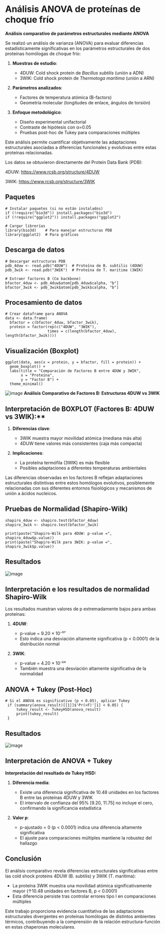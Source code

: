 # Análisis ANOVA de proteínas de choque frío
**Análisis comparativo de parámetros estructurales mediante ANOVA**

Se realizó un análisis de varianza (ANOVA) para evaluar diferencias estadísticamente significativas en los parámetros estructurales de dos proteínas homólogas de choque frío:

1. **Muestras de estudio**:
   - 4DUW: Cold shock protein de *Bacillus subtilis* (unión a ADN)
   - 3WIK: Cold shock protein de *Thermotoga maritima* (unión a ARN)

2. **Parámetros analizados**:
   - Factores de temperatura atómica (B-factors)
   - Geometría molecular (longitudes de enlace, ángulos de torsión)

4. **Enfoque metodológico**:
   - Diseño experimental unifactorial
   - Contraste de hipótesis con α=0.05
   - Pruebas post-hoc de Tukey para comparaciones múltiples

Este análisis permite cuantificar objetivamente las adaptaciones estructurales asociadas a diferencias funcionales y evolutivas entre estas proteínas relacionadas.

Los datos se obtuvieron directamente del Protein Data Bank (PDB):

4DUW: https://www.rcsb.org/structure/4DUW

3WIK: https://www.rcsb.org/structure/3WIK
## Paquetes 
```
# Instalar paquetes (si no están instalados)
if (!require("bio3d")) install.packages("bio3d")
if (!require("ggplot2")) install.packages("ggplot2")

# Cargar librerías
library(bio3d)    # Para manejar estructuras PDB
library(ggplot2)  # Para gráficos
```
## Descarga de datos 
```
# Descargar estructuras PDB
pdb_4duw <- read.pdb("4DUW")  # Proteína de B. subtilis (4DUW)
pdb_3wik <- read.pdb("3WIK")  # Proteína de T. maritima (3WIK)

# Extraer factores B (Cα backbone)
bfactor_4duw <- pdb_4duw$atom[pdb_4duw$calpha, "b"]
bfactor_3wik <- pdb_3wik$atom[pdb_3wik$calpha, "b"]
```
## Procesamiento de datos 
```
# Crear dataframe para ANOVA
data <- data.frame(
  bfactor = c(bfactor_4duw, bfactor_3wik),
  protein = factor(rep(c("4DUW", "3WIK"), 
                   times = c(length(bfactor_4duw), length(bfactor_3wik))))
```
## Visualización (Boxplot)
```
ggplot(data, aes(x = protein, y = bfactor, fill = protein)) +
  geom_boxplot() +
  labs(title = "Comparación de Factores B entre 4DUW y 3WIK",
       x = "Proteína",
       y = "Factor B") +
  theme_minimal()
```
![image](https://github.com/user-attachments/assets/13137930-c11c-4019-8487-9e2b9ecd5cc8)
**Análisis Comparativo de Factores B: Estructuras 4DUW vs 3WIK**

## Interpretación de BOXPLOT (Factores B: 4DUW vs 3WIK):**

1. **Diferencias clave**:
   - 3WIK muestra mayor movilidad atómica (mediana más alta)
   - 4DUW tiene valores más consistentes (caja más compacta)

2. **Implicaciones**:
   - La proteína termófila (3WIK) es más flexible
   - Posibles adaptaciones a diferentes temperaturas ambientales

Las diferencias observadas en los factores B reflejan adaptaciones estructurales distintivas entre estos homólogos evolutivos, posiblemente relacionadas con sus diferentes entornos fisiológicos y mecanismos de unión a ácidos nucleicos.
## Pruebas de Normalidad (Shapiro-Wilk) 
```
shapiro_4duw <- shapiro.test(bfactor_4duw)
shapiro_3wik <- shapiro.test(bfactor_3wik)

print(paste("Shapiro-Wilk para 4DUW: p-value =", shapiro_4duw$p.value))
print(paste("Shapiro-Wilk para 3WIK: p-value =", shapiro_3wik$p.value))
```
## Resultados 
![image](https://github.com/user-attachments/assets/7f34e8a7-859f-4973-9476-651b1382255f)
## Interpretación e los resultados de normalidad Shapiro-Wilk

Los resultados muestran valores de p extremadamente bajos para ambas proteínas:

1. **4DUW**:
   - p-value = 9.20 × 10⁻⁵⁷
   - Esto indica una desviación altamente significativa (p < 0.0001) de la distribución normal

2. **3WIK**:
   - p-value = 4.20 × 10⁻²⁴
   - También muestra una desviación altamente significativa de la normalidad
## ANOVA + Tukey (Post-Hoc)
```
# Si el ANOVA es significativo (p < 0.05), aplicar Tukey
 if (summary(anova_result)[[1]]$'Pr(>F)'[1] < 0.05) {
     tukey_result <- TukeyHSD(anova_result)
     print(tukey_result)
 }
```
## Resultados
![image](https://github.com/user-attachments/assets/0a85a78b-3b39-4b54-ad85-1c185a47af3f)
## Interpretación de ANOVA + Tukey 
**Interpretación del resultado de Tukey HSD:**

1. **Diferencia media**:
   - Existe una diferencia significativa de 10.48 unidades en los factores B entre las proteínas 4DUW y 3WIK
   - El intervalo de confianza del 95% [9.20, 11.75] no incluye el cero, confirmando la significancia estadística

2. **Valor p**:
   - p-ajustado = 0 (p < 0.0001) indica una diferencia altamente significativa
   - El ajuste para comparaciones múltiples mantiene la robustez del hallazgo

## Conclusión

El análisis comparativo revela diferencias estructurales significativas entre las cold shock proteins 4DUW (B. subtilis) y 3WIK (T. maritima):

   - La proteína 3WIK muestra una movilidad atómica significativamente mayor (↑10.48 unidades en factores B, p < 0.0001)
   - Esta diferencia persiste tras controlar errores tipo I en comparaciones múltiples

Este trabajo proporciona evidencia cuantitativa de las adaptaciones estructurales divergentes en proteínas homólogas de distintos ambientes térmicos, contribuyendo a la comprensión de la relación estructura-función en estas chaperonas moleculares.
